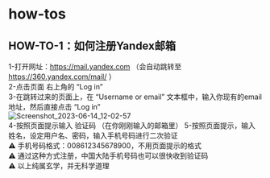 # how-tos
## HOW-TO-1：如何注册Yandex邮箱  

1-打开网址：https://mail.yandex.com （会自动跳转至 https://360.yandex.com/mail/ ）  
2-点击页面 右上角的 “Log in”  
3-在跳转过来的页面上，在 “Username or email” 文本框中，输入你现有的email地址，然后直接点击 “Log in”  
![Screenshot_2023-06-14_12-02-57](https://github.com/steve-chew/how-tos/assets/136550211/fbbe9abe-601f-4325-8ea0-b81e254fda08)  
4-按照页面提示输入 验证码 （在你刚刚输入的邮箱里） 
5-按照页面提示，输入姓名，设定用户名、密码，输入手机号码进行二次验证  
  :warning:   手机号码格式：008612345678900，不用页面提示的格式  
  :warning:   通过这种方式注册，中国大陆手机号码也可以很快收到验证码  
  :warning:   以上纯属玄学，并无科学道理
